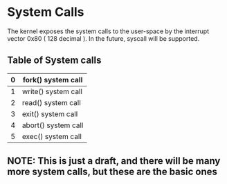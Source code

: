 # System Calls

The kernel exposes the system calls to the user-space by the interrupt vector 0x80 ( 128 decimal ). In the future, syscall will be supported.

## Table of System calls

| 0 | fork() system call  |
|---|---------------------|
| 1 | write() system call |
| 2 | read() system call  |
| 3 | exit() system call  |
| 4 | abort() system call |
| 5 | exec() system call  |

## NOTE: This is just a draft, and there will be many more system calls, but these are the basic ones